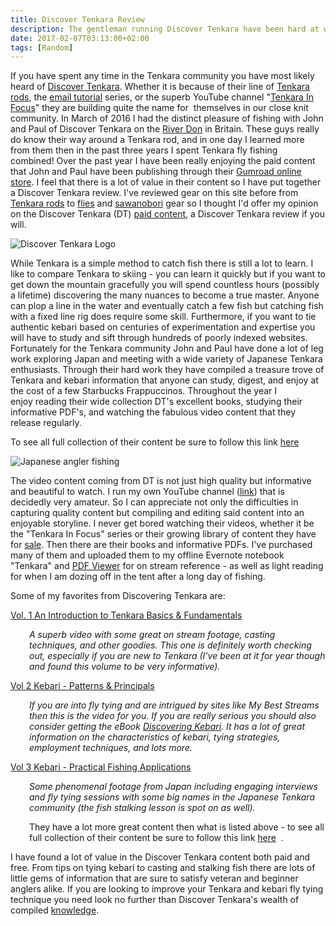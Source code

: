 ```yaml
---
title: Discover Tenkara Review
description: The gentleman running Discover Tenkara have been hard at work churning out some first rate instructional and educational tenkara content. I offer my opinion on their work...
date: 2017-02-07T03:13:00+02:00
tags: [Random]
---
```

<div class="text-lg mt-2">
<p class="mb-2">If you have spent any time in the Tenkara community you have most likely heard of <a href="https://www.discovertenkara.co.uk" target="_blank" rel="noopener noreferrer" class="text-red-500 hover:bg-red-500 hover:text-white">Discover Tenkara</a>. Whether it is because of their line of <a href="https://www.discovertenkara.co.uk/tenkara-rods.html" target="_blank" rel="noopener noreferrer" class="text-red-500 hover:bg-red-500 hover:text-white">Tenkara rods</a>, the <a href="https://discover-tenkara.com/subscriber-country/" target="_blank" rel="noopener noreferrer" class="text-red-500 hover:bg-red-500 hover:text-white">email tutorial</a> series, or the superb YouTube channel "<a href="https://www.youtube.com/channel/UCG_32fIivZzXnhZLcMdoiGA" target="_blank" rel="noopener noreferrer" class="text-red-500 hover:bg-red-500 hover:text-white">Tenkara In Focus</a>" they are building quite the name for  themselves in our close knit community. In March of 2016 I had the distinct pleasure of fishing with John and Paul of Discover Tenkara on the <a href="http://104.248.67.90/grayling/" target="_blank" rel="noopener noreferrer" class="text-red-500 hover:bg-red-500 hover:text-white">River Don</a> in Britain. These guys really do know their way around a Tenkara rod, and in one day I learned more from them then in the past three years I spent Tenkara fly fishing combined! Over the past year I have been really enjoying the paid content that John and Paul have been publishing through their <a href="https://gumroad.com/a/959788147" target="_blank" rel="noopener noreferrer" class="text-red-500 hover:bg-red-500 hover:text-white">Gumroad online store</a>. I feel that there is a lot of value in their content so I have put together a Discover Tenkara review. I've reviewed gear on this site before from <a href="http://104.248.67.90/tenkara-usa-ito-unboxing/" target="_blank" rel="noopener noreferrer" class="text-red-500 hover:bg-red-500 hover:text-white">Tenkara rods</a> to <a href="http://104.248.67.90/postfly-box-review/" target="_blank" rel="noopener noreferrer" class="text-red-500 hover:bg-red-500 hover:text-white">flies</a> and <a href="http://104.248.67.90/sawanobori-stream-climbing-shoes/" target="_blank" rel="noopener noreferrer" class="text-red-500 hover:bg-red-500 hover:text-white">sawanobori</a> gear so I thought I'd offer my opinion on the Discover Tenkara (DT) <a href="https://gumroad.com/a/1003828339" target="_blank" rel="noopener noreferrer" class="text-red-500 hover:bg-red-500 hover:text-white">paid content</a>, a Discover Tenkara review if you will.</p>

<img class="w-8/12 rounded-lg shadow-lg mx-auto" src="https://fallfish-tenkara-images.s3-us-west-1.amazonaws.com/FfT+-+Discover+Tenkara/Discover+Tenkara+High+Resolution+Logo.jpeg" alt="Discover Tenkara Logo" />

While Tenkara is a simple method to catch fish there is still a lot to learn. I like to compare Tenkara to skiing - you can learn it quickly but if you want to get down the mountain gracefully you will spend countless hours (possibly a lifetime) discovering the many nuances to become a true master. Anyone can plop a line in the water and eventually catch a few fish but catching fish with a fixed line rig does require some skill. Furthermore, if you want to tie authentic kebari based on centuries of experimentation and expertise you will have to study and sift through hundreds of poorly indexed websites. Fortunately for the Tenkara community John and Paul have done a lot of leg work exploring Japan and meeting with a wide variety of Japanese Tenkara enthusiasts. Through their hard work they have compiled a treasure trove of Tenkara and kebari information that anyone can study, digest, and enjoy at the cost of a few Starbucks Frappuccinos. Throughout the year I enjoy reading their wide collection DT's excellent books, studying their informative PDF's, and watching the fabulous video content that they release regularly.</p>

<p class="font-semibold mt-2 mb-2">To see all full collection of their content be sure to follow this link <a href="https://gumroad.com/a/1003828339" target="_blank" rel="noopener noreferrer" class="text-red-500 hover:bg-red-500 hover:text-white">here</a></p>

<img class="w-8/12 rounded-lg shadow-lg mx-auto" src="https://fallfish-tenkara-images.s3-us-west-1.amazonaws.com/FfT+-+Discover+Tenkara/Discover+Tenkara+content.jpg" alt="Japanese angler fishing" />

The video content coming from DT is not just high quality but informative and beautiful to watch. I run my own YouTube channel (<a href="https://www.youtube.com/channel/UCtpkSNdhHkBkhdzsyge_-zw/videos?sort=dd&amp;view=0&amp;shelf_id=0" target="_blank" rel="noopener noreferrer" class="text-red-500 hover:bg-red-500 hover:text-white">link</a>) that is decidedly very amateur. So I can appreciate not only the difficulties in capturing quality content but compiling and editing said content into an enjoyable storyline. I never get bored watching their videos, whether it be the "Tenkara In Focus" series or their growing library of content they have for <a href="https://gumroad.com/a/590689395" target="_blank" rel="noopener noreferrer" class="text-red-500 hover:bg-red-500 hover:text-white">sale</a>. Then there are their books and informative PDFs. I've purchased many of them and uploaded them to my offline Evernote notebook "Tenkara" and <a href="https://itunes.apple.com/jp/app/pdf-viewer-read-review-annotate/id1120099014?l=en&amp;mt=8" target="_blank" rel="noopener">PDF Viewer</a> for on stream reference - as well as light reading for when I am dozing off in the tent after a long day of fishing.</p>

<p class="mt-2 mb-2 font-semibold">Some of my favorites from Discovering Tenkara are:</p>
<p class="mt-2 mb-2"><a href="https://gumroad.com/a/959788147/OSKL" target="_blank" rel="noopener noreferrer" class="text-red-500 hover:bg-red-500 hover:text-white"> Vol. 1 An Introduction to Tenkara Basics &amp; Fundamentals</a></p>
<p style="padding-left: 30px;"><em>A superb video with some great on stream footage, casting techniques, and other goodies. This one is definitely worth checking out, especially if you are new to Tenkara (I've been at it for year though and found this volume to be very informative).</em></p>

<p class="mt-2 mb-2"><a href="https://gumroad.com/a/959788147/Iewfa" target="_blank" rel="noopener noreferrer" class="text-red-500 hover:bg-red-500 hover:text-white">Vol 2 Kebari - Patterns &amp; Principals</a></p>
<p style="padding-left: 30px;"><em>If you are into fly tying and are intrigued by sites like My Best Streams then this is the video for you. If you are really serious you should also consider getting the eBook <a href="https://gumroad.com/a/422917235" target="_blank" rel="noopener noreferrer" class="text-red-500 hover:bg-red-500 hover:text-white">Discovering Kebari</a>. It has a lot of great information on the characteristics of kebari, tying strategies, employment techniques, and lots more.</em></p>

<p class="mt-2 mb-2"><a href="https://gumroad.com/a/959788147/IDUQD" target="_blank" rel="noopener noreferrer" class="text-red-500 hover:bg-red-500 hover:text-white">Vol 3 Kebari - Practical Fishing Applications</a></p>
<p style="padding-left: 30px;"><em>Some phenomenal footage from Japan including engaging interviews and fly tying sessions with some big names in the Japanese Tenkara community (the fish stalking lesson is spot on as well). </em></p>
<p style="padding-left: 30px;">They have a lot more great content then what is listed above -<span class="italic"> to see all full collection of their content be sure to follow this link <a href="https://gumroad.com/a/590689395" target="_blank" rel="noopener noreferrer" class="text-red-500 hover:bg-red-500 hover:text-white">here</a>  </span>.</p>

<p class="mt-2 mb-2">I have found a lot of value in the Discover Tenkara content both paid and free. From tips on tying kebari to casting and stalking fish there are lots of little gems of information that are sure to satisfy veteran and beginner anglers alike. If you are looking to improve your Tenkara and kebari fly tying technique you need look no further than Discover Tenkara's wealth of compiled <a href="https://gumroad.com/a/959788147" target="_blank" rel="noopener noreferrer" class="text-red-500 hover:bg-red-500 hover:text-white">knowledge</a>.</p>

<img class="w-8/12 rounded-lg shadow-lg mx-auto" src="" alt="" />
</div>
